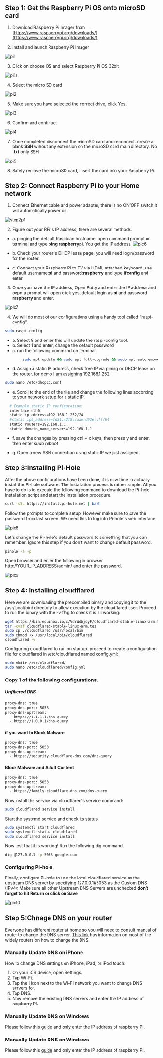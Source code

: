 

## Step 1: Get the Raspberry Pi OS onto microSD card

1. Download Raspberry Pi Imager from [https://www.raspberrypi.org/downloads/](https://www.raspberrypi.org/downloads/)

2. install and launch Raspberry Pi Imager 

![pi1](https://raw.githubusercontent.com/A3XX/dns_at_home/master/img/1.PNG)

3. Click on choose OS and select Raspberry Pi OS 32bit

![pi1a](https://raw.githubusercontent.com/A3XX/dns_at_home/master/img/1a.png)

4. Select the micro SD card 

![pi2](https://raw.githubusercontent.com/A3XX/dns_at_home/master/img/2.PNG)

5. Make sure you have selected the correct drive, click Yes.

![pi3](https://raw.githubusercontent.com/A3XX/dns_at_home/master/img/3.PNG)

6. Confirm and continue. 

![pi4](https://raw.githubusercontent.com/A3XX/dns_at_home/master/img/4.PNG)

7. Once completed disconnect the microSD card and reconnect. create a blank **SSH** wihout any extension on the microSD card main directory. No **.txt** only SSH

![pi5](https://raw.githubusercontent.com/A3XX/dns_at_home/master/img/5.PNG)

8. Safely remove the microSD card, insert the card into your Raspberry Pi. 

## Step 2: Connect Raspberry Pi to your Home network
1. Connect Ethernet cable and power adapter, there is no ON/OFF switch it will automatically power on.  

![step2p1](https://projects-static.raspberrypi.org/projects/raspberry-pi-getting-started/0e07cfe2a142a41e6c97611e94057de6dddde935/en/images/pi-plug-in.gif)

2. Figure out your RPi's IP address, there are several methods.
  - a. pinging the default Raspbian hostname. open command prompt or terminal and type **ping raspberrypi**. You get the IP address.
    ![pic6](https://raw.githubusercontent.com/A3XX/dns_at_home/master/img/6.PNG)

  - b. Check your router's DHCP lease page, you will need login/password for the router. 
  - c. Connect your Raspberry Pi to TV via HDMI, attached keyboard, use default username:**pi** and password:**raspberry** and type **ifconfig** and enter
3. Once you have the IP address, Open Putty and enter the IP address and oepn.a prompt will open click yes, default login as **pi** and  password **raspberry** and enter.

![pic7](https://raw.githubusercontent.com/A3XX/dns_at_home/master/img/7.PNG)

4. We will do most of our configurations using a handy tool called “raspi-config”.
```bash
sudo raspi-config
```

 - a. Select 8 and enter this will update the raspi-config tool. 
 - b. Select 1 and enter, change the default password. 
 - c. run the following command on terminal
```bash 
        sudo apt update && sudo apt full-upgrade && sudo apt autoremove && sudo apt autoclean
```
 - d. Assign a static IP address, check free IP via pining or DHCP lease on the router. for demo I am assigning 192.168.1.252
  

```bash 
sudo nano /etc/dhcpcd.conf
```
 - e. Scroll to the end of the file and change the following lines according to your network setup for a static IP.
  
```bash 
  # Example static IP configuration:
  interface eth0
  static ip_address=192.168.1.252/24
  #static ip6_address=fd51:42f8:caae:d92e::ff/64
  static routers=192.168.1.1
  static domain_name_servers=192.168.1.1
``` 

- f.  save the changes by pressing ctrl + x keys, then press y and enter. then enter *sudo reboot*

- g. Open a new SSH connection using static IP we just assigned.

## Step 3:Installing Pi-Hole

After the above configurations have been done, it is now time to actually install the Pi-hole software. The installation process is rather simple. All you have to do is to execute the following command to download the Pi-hole installation script and start the installation procedure.

```bash 
curl -sSL https://install.pi-hole.net | bash
```
Follow the prompts to complete setup. However make sure to save the password from last screen. We need this to log into Pi-hole's web interface. 

![pic8](https://raw.githubusercontent.com/A3XX/dns_at_home/master/img/8.gif)

Let's change the Pi-hole's default password to something that you can remember. Ignore this step if you don't want to change default password. 

```bash 
pihole -a -p
```

Open browser and enter the following in browser http://YOUR_IP_ADDRESS/admin/ and enter the password. 

![pic9](https://raw.githubusercontent.com/A3XX/dns_at_home/master/img/9.PNG)


## Step 4: Installing cloudflared
Here we are downloading the precompiled binary and copying it to the /usr/local/bin/ directory to allow execution by the cloudflared user. Proceed to run the binary with the -v flag to check it is all working:

```bash 
wget https://bin.equinox.io/c/VdrWdbjqyF/cloudflared-stable-linux-arm.tgz
tar -xvzf cloudflared-stable-linux-arm.tgz
sudo cp ./cloudflared /usr/local/bin
sudo chmod +x /usr/local/bin/cloudflared
cloudflared -v

```

Configuring cloudflared to run on startup. proceed to create a configuration file for cloudflared in /etc/cloudflared named config.yml:
```bash
sudo mkdir /etc/cloudflared/
sudo nano /etc/cloudflared/config.yml
```
### Copy 1 of the following configurations. 

##### Unfiltered DNS
```bash
proxy-dns: true
proxy-dns-port: 5053
proxy-dns-upstream:
  - https://1.1.1.1/dns-query
  - https://1.0.0.1/dns-query
```
#### if you want to Block Malware
```bash
proxy-dns: true
proxy-dns-port: 5053
proxy-dns-upstream:
  - https://security.cloudflare-dns.com/dns-query
```
#### Block Malware and Adult Content
```bash
proxy-dns: true
proxy-dns-port: 5053
proxy-dns-upstream:
  - https://family.cloudflare-dns.com/dns-query
```

Now install the service via cloudflared's service command:
```bash
sudo cloudflared service install
```
Start the systemd service and check its status:
```bash
sudo systemctl start cloudflared
sudo systemctl status cloudflared
sudo cloudflared service install
```
Now test that it is working! Run the following dig command
```bash
dig @127.0.0.1 -p 5053 google.com

```
### Configuring Pi-hole
Finally, configure Pi-hole to use the local cloudflared service as the upstream DNS server by specifying 127.0.0.1#5053 as the Custom DNS (IPv4):
Make sure all other Upstream DNS Servers are unchecked **don't forget to hit Return or click on Save**

![pic10](https://raw.githubusercontent.com/A3XX/dns_at_home/master/img/10.PNG)



## Step 5:Chnage DNS on your router
Everyone has different router at home so you will need to consult manual of router to change the DNS server. [This link](https://www.lifewire.com/how-to-change-dns-servers-on-most-popular-routers-2617995) has information on most of the widely routers on how to change the DNS. 

### Manually Update DNS on iPhone 
How to change DNS settings on iPhone, iPad, or iPod touch:
1. On your iOS device, open Settings.
2. Tap Wi-Fi.
3. Tap the i icon next to the Wi-Fi network you want to change DNS servers for.
4. Tap DNS.
5. Now remove the existing DNS servers and enter the IP address of raspberry PI.

### Manually Update DNS on Windows

Please follow this [guide](https://www.quad9.net/microsoft/) and only enter the IP address of raspberry PI.

### Manually Update DNS on Windows

Please follow this [guide](https://www.quad9.net/apple/) and only enter the IP address of raspberry PI.



